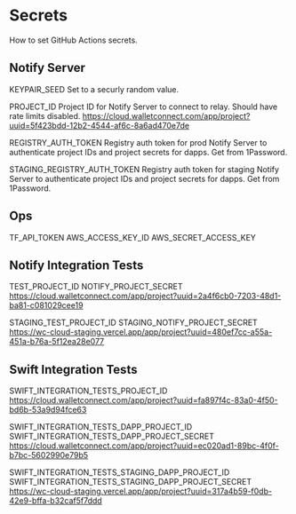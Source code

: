 # Secrets

How to set GitHub Actions secrets.

## Notify Server

KEYPAIR_SEED
Set to a securly random value.

PROJECT_ID
Project ID for Notify Server to connect to relay. Should have rate limits disabled.
https://cloud.walletconnect.com/app/project?uuid=5f423bdd-12b2-4544-af6c-8a6ad470e7de

REGISTRY_AUTH_TOKEN
Registry auth token for prod Notify Server to authenticate project IDs and project secrets for dapps. Get from 1Password.

STAGING_REGISTRY_AUTH_TOKEN
Registry auth token for staging Notify Server to authenticate project IDs and project secrets for dapps. Get from 1Password.

## Ops

TF_API_TOKEN
AWS_ACCESS_KEY_ID
AWS_SECRET_ACCESS_KEY

## Notify Integration Tests

TEST_PROJECT_ID
NOTIFY_PROJECT_SECRET
https://cloud.walletconnect.com/app/project?uuid=2a4f6cb0-7203-48d1-ba81-c081029cee19

STAGING_TEST_PROJECT_ID
STAGING_NOTIFY_PROJECT_SECRET
https://wc-cloud-staging.vercel.app/app/project?uuid=480ef7cc-a55a-451a-b76a-5f12ea28e077

## Swift Integration Tests

SWIFT_INTEGRATION_TESTS_PROJECT_ID
https://cloud.walletconnect.com/app/project?uuid=fa897f4c-83a0-4f50-bd6b-53a9d94fce63

SWIFT_INTEGRATION_TESTS_DAPP_PROJECT_ID
SWIFT_INTEGRATION_TESTS_DAPP_PROJECT_SECRET
https://cloud.walletconnect.com/app/project?uuid=ec020ad1-89bc-4f0f-b7bc-5602990e79b5

SWIFT_INTEGRATION_TESTS_STAGING_DAPP_PROJECT_ID
SWIFT_INTEGRATION_TESTS_STAGING_DAPP_PROJECT_SECRET
https://wc-cloud-staging.vercel.app/app/project?uuid=317a4b59-f0db-42e9-bffa-b32caf5f7ddd
